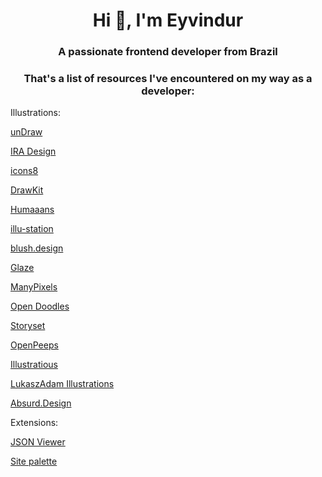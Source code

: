 <h1 align="center">Hi 👋, I'm Eyvindur</h1>
<h3 align="center">A passionate frontend developer from Brazil</h3>

<h3 align="center">That's a list of resources I've encountered on my way as a developer:</h3>
<p align="left">
  Illustrations:
</p>


<a href="https://undraw.co/illustrations" target="_bank">unDraw</a>

<a href="https://iradesign.io/illustrations" target="_bank">IRA Design</a>

<a href="https://icons8.com/illustrations" target="_bank">icons8</a>

<a href="https://www.drawkit.io/" target="_bank">DrawKit</a>

<a href="https://www.humaaans.com/" target="_bank">Humaaans</a>

<a href="https://themeisle.com/illustrations/" target="_bank">illu-station</a>

<a href="https://blush.design/" target="_bank">blush.design</a>

<a href="https://www.glazestock.com/" target="_bank">Glaze</a>

<a href="https://www.manypixels.co/gallery" target="_bank">ManyPixels</a>

<a href="https://www.opendoodles.com/" target="_bank">Open Doodles</a>

<a href="https://storyset.com/" target="_bank">Storyset</a>

<a href="https://www.openpeeps.com/" target="_bank">OpenPeeps</a>

<a href="https://illustratious.com/?category=illustration&premium=false" target="_bank">Illustratious</a>

<a href="https://lukaszadam.com/illustrations" target="_bank">LukaszAdam Illustrations</a>

<a href="https://absurd.design/" target="_bank">Absurd.Design</a>




<p align="left">
  Extensions:
</p>

<a href="https://github.com/tulios/json-viewer" target="_bank">JSON Viewer</a>

<a href="http://palette.site/" target="_bank">Site palette</a>


